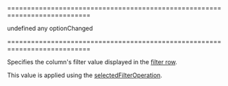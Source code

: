 ===========================================================================
<!--default-->undefined<!--/default-->
<!--type-->any<!--/type-->
<!--firedEvents-->optionChanged<!--/firedEvents-->
===========================================================================

<!--shortDescription-->
Specifies the column's filter value displayed in the [filter row](/Documentation/Guide/Widgets/{WidgetName}/Filtering_and_Searching/#Filter_Row).
<!--/shortDescription-->

<!--fullDescription-->
This value is applied using the [selectedFilterOperation]({basewidgetpath}/Configuration/columns/#selectedFilterOperation).
<!--/fullDescription-->